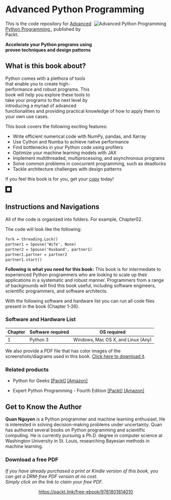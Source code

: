 


# Advanced Python Programming 

<a href="https://www.packtpub.com/product/advanced-python-programming/9781838551216?utm_source=github&utm_medium=repository&utm_campaign="><img src="https://static.packt-cdn.com/products/9781838551216/cover/smaller" alt="Advanced Python Programming " height="256px" align="right"></a>

This is the code repository for [Advanced Python Programming ](https://www.packtpub.com/product/advanced-python-programming/9781838551216?utm_source=github&utm_medium=repository&utm_campaign=), published by Packt.

**Accelerate your Python programs using proven techniques and design patterns**

## What is this book about?
Python comes with a plethora of tools that enable you to create high-performance and robust programs. This book will help you explore these tools to take your programs to the next level by introducing a myriad of advanced functionalities and providing practical knowledge of how to apply them to your own use cases.

This book covers the following exciting features:

* Write efficient numerical code with NumPy, pandas, and Xarray
* Use Cython and Numba to achieve native performance
* Find bottlenecks in your Python code using profilers
* Optimize your machine learning models with JAX
* Implement multithreaded, multiprocessing, and asynchronous programs
* Solve common problems in concurrent programming, such as deadlocks
* Tackle architecture challenges with design patterns

If you feel this book is for you, get your [copy](https://www.amazon.com/dp/1801814015) today!

<a href="https://www.packtpub.com/?utm_source=github&utm_medium=banner&utm_campaign=GitHubBanner"><img src="https://raw.githubusercontent.com/PacktPublishing/GitHub/master/GitHub.png" 
alt="https://www.packtpub.com/" border="5" /></a>

## Instructions and Navigations
All of the code is organized into folders. For example, Chapter02.

The code will look like the following:
```
fork = threading.Lock()
partner1 = Spouse('Wife', None)
partner2 = Spouse('Husband', partner1)
partner1.partner = partner2
partner1.start()
```

**Following is what you need for this book:**
This book is for intermediate to experienced Python programmers who are looking to scale up their applications in a systematic and robust manner. Programmers from a range of backgrounds will find this book useful, including software engineers, scientific programmers, and software architects.

With the following software and hardware list you can run all code files present in the book (Chapter 1-26).
### Software and Hardware List
| Chapter | Software required | OS required |
| -------- | ------------------------------------ | ----------------------------------- |
| 1 | Python 3 | Windows, Mac OS X, and Linux (Any) |


We also provide a PDF file that has color images of the screenshots/diagrams used in this book. [Click here to download it](https://static.packt-cdn.com/downloads/9781801814010_ColorImages.pdf).

### Related products
* Python for Geeks  [[Packt]](https://www.packtpub.com/product/python-for-geeks/9781801070119?utm_source=github&utm_medium=repository&utm_campaign=) [[Amazon]](https://www.amazon.com/dp/1801070113)

* Expert Python Programming - Fourth Edition  [[Packt]](https://www.packtpub.com/product/expert-python-programming-fourth-edition/9781801071109?utm_source=github&utm_medium=repository&utm_campaign=) [[Amazon]](https://www.amazon.com/dp/1801071101)



## Get to Know the Author
**Quan Nguyen**
is a Python programmer and machine learning enthusiast. He is interested in solving decision-making problems under uncertainty. Quan has authored several books on Python programming and scientific computing. He is currently pursuing a Ph.D. degree in computer science at Washington University in St. Louis, researching Bayesian methods in machine learning.	




### Download a free PDF

 <i>If you have already purchased a print or Kindle version of this book, you can get a DRM-free PDF version at no cost.<br>Simply click on the link to claim your free PDF.</i>
<p align="center"> <a href="https://packt.link/free-ebook/9781801814010">https://packt.link/free-ebook/9781801814010 </a> </p>